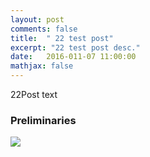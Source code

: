 ```yaml
---
layout: post
comments: false
title:  " 22 test post"
excerpt: "22 test post desc."
date:   2016-011-07 11:00:00
mathjax: false
---
```



22Post text

### Preliminaries

<div class="imgcap">
<img src="/assets/sample/discounted.jpg">
</div>

